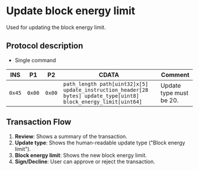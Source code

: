 # Update block energy limit

Used for updating the block energy limit.

## Protocol description

* Single command

INS | P1 | P2 | CDATA | Comment |
|----|--------|-----|-------------|----|
| `0x45` | `0x00` | `0x00` | `path_length path[uint32]x[5] update_instruction_header[28 bytes] update_type[uint8] block_energy_limit[uint64]` | Update type must be 20.

## Transaction Flow

1. **Review**: Shows a summary of the transaction.
2. **Update type**: Shows the human-readable update type ("Block energy limit").
3. **Block energy limit**: Shows the new block energy limit.
4. **Sign/Decline**: User can approve or reject the transaction.
